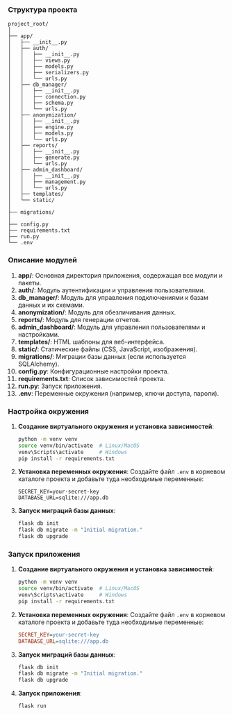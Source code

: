 ### Структура проекта

```
project_root/
│
├── app/
│   ├── __init__.py
│   ├── auth/
│   │   ├── __init__.py
│   │   ├── views.py
│   │   ├── models.py
│   │   ├── serializers.py
│   │   └── urls.py
│   ├── db_manager/
│   │   ├── __init__.py
│   │   ├── connection.py
│   │   ├── schema.py
│   │   └── urls.py
│   ├── anonymization/
│   │   ├── __init__.py
│   │   ├── engine.py
│   │   ├── models.py
│   │   └── urls.py
│   ├── reports/
│   │   ├── __init__.py
│   │   ├── generate.py
│   │   └── urls.py
│   ├── admin_dashboard/
│   │   ├── __init__.py
│   │   ├── management.py
│   │   └── urls.py
│   ├── templates/
│   └── static/
│
├── migrations/
│
├── config.py
├── requirements.txt
├── run.py
└── .env
```

### Описание модулей

1. **app/**: Основная директория приложения, содержащая все модули и пакеты.
2. **auth/**: Модуль аутентификации и управления пользователями.
3. **db_manager/**: Модуль для управления подключениями к базам данных и их схемами.
4. **anonymization/**: Модуль для обезличивания данных.
5. **reports/**: Модуль для генерации отчетов.
6. **admin_dashboard/**: Модуль для управления пользователями и настройками.
7. **templates/**: HTML шаблоны для веб-интерфейса.
8. **static/**: Статические файлы (CSS, JavaScript, изображения).
9. **migrations/**: Миграции базы данных (если используется SQLAlchemy).
10. **config.py**: Конфигурационные настройки проекта.
11. **requirements.txt**: Список зависимостей проекта.
12. **run.py**: Запуск приложения.
13. **.env**: Переменные окружения (например, ключи доступа, пароли).

### Настройка окружения

1. **Создание виртуального окружения и установка зависимостей**:
    ```bash
    python -m venv venv
    source venv/bin/activate  # Linux/MacOS
    venv\Scripts\activate     # Windows
    pip install -r requirements.txt
    ```

2. **Установка переменных окружения**:
    Создайте файл `.env` в корневом каталоге проекта и добавьте туда необходимые переменные:
    ```
    SECRET_KEY=your-secret-key
    DATABASE_URL=sqlite:///app.db
    ```

3. **Запуск миграций базы данных**:
    ```bash
    flask db init
    flask db migrate -m "Initial migration."
    flask db upgrade
    ```

### Запуск приложения

1. **Создание виртуального окружения и установка зависимостей**:
    ```bash
    python -m venv venv
    source venv/bin/activate  # Linux/MacOS
    venv\Scripts\activate     # Windows
    pip install -r requirements.txt
    ```

2. **Установка переменных окружения**:
    Создайте файл `.env` в корневом каталоге проекта и добавьте туда необходимые переменные:
    ```ini
    SECRET_KEY=your-secret-key
    DATABASE_URL=sqlite:///app.db
    ```

3. **Запуск миграций базы данных**:
    ```bash
    flask db init
    flask db migrate -m "Initial migration."
    flask db upgrade
    ```

4. **Запуск приложения**:
    ```bash
    flask run
    ```